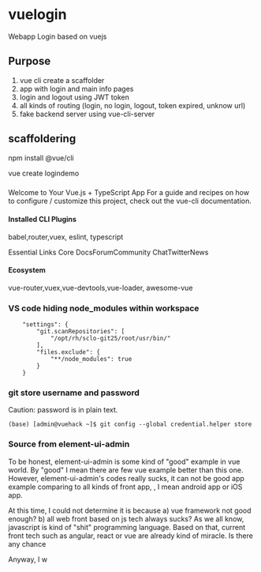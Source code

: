 # vuelogin
Webapp Login based on vuejs 

## Purpose


1.  vue cli create a scaffolder
2.  app with login and main info pages
3.  login and logout using JWT token 
4.  all kinds of routing (login, no login, logout, token expired, unknow url)
2.  fake backend server using vue-cli-server 

## scaffoldering

npm install @vue/cli

vue create logindemo

###

Welcome to Your Vue.js + TypeScript App
For a guide and recipes on how to configure / customize this project,
check out the vue-cli documentation.

#### Installed CLI Plugins
babel,router,vuex, eslint, typescript

Essential Links
Core DocsForumCommunity ChatTwitterNews

#### Ecosystem
vue-router,vuex,vue-devtools,vue-loader, awesome-vue


### VS code hiding  node_modules  within workspace

```
	"settings": {
		"git.scanRepositories": [
			"/opt/rh/sclo-git25/root/usr/bin/"
		],
		"files.exclude": {
			"**/node_modules": true
		}
	}
```

### git store username and password  

Caution:  password is in plain text. 

```
(base) [admin@vuehack ~]$ git config --global credential.helper store 
```

###  Source from element-ui-admin

To be honest, element-ui-admin is some kind of "good" example in vue world.  By "good" I mean there are few vue example better than this one. However, element-ui-admin's codes  really sucks, it can not be good app example comparing to all  kinds of front app, , I mean android app or iOS app. 

At this time, I could not determine  it is because 
a) vue framework not good enough? 
b) all web front based on js tech always sucks?   As we all know, javascript is kind of "shit" programming language. Based on that, current front tech such as angular, react or vue are already kind of miracle.  Is there any chance  

Anyway, I w